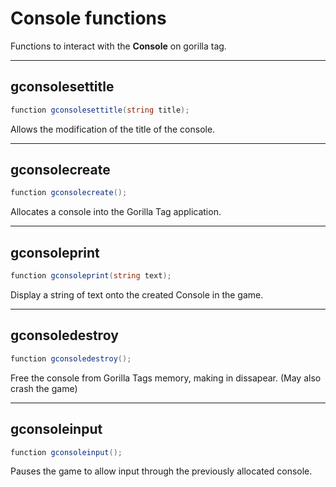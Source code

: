 # Console functions
Functions to interact with the **Console** on gorilla tag.

---

## gconsolesettitle

```csharp
function gconsolesettitle(string title);
```

Allows the modification of the title of the console.

---

## gconsolecreate

```csharp
function gconsolecreate();
```

Allocates a console into the Gorilla Tag application.

---

## gconsoleprint

```csharp
function gconsoleprint(string text);
```

Display a string of text onto the created Console in the game.

---

## gconsoledestroy

```csharp
function gconsoledestroy();
```

Free the console from Gorilla Tags memory, making in dissapear. (May also crash the game)

---

## gconsoleinput

```csharp
function gconsoleinput();
```

Pauses the game to allow input through the previously allocated console.
